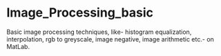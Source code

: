 # Image_Processing_basic
Basic image processing techniques, like- histogram equalization, interpolation, rgb to greyscale, image negative, image arithmetic etc.- on MatLab.
